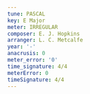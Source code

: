 ```yaml
---
tune: PASCAL
key: E Major
meter: IRREGULAR
composer: E. J. Hopkins
arranger: L. C. Metcalfe
year: '-'
anacrusis: 0
meter_error: '0'
time_signature: 4/4
meterError: 0
timeSignature: 4/4
---
```


